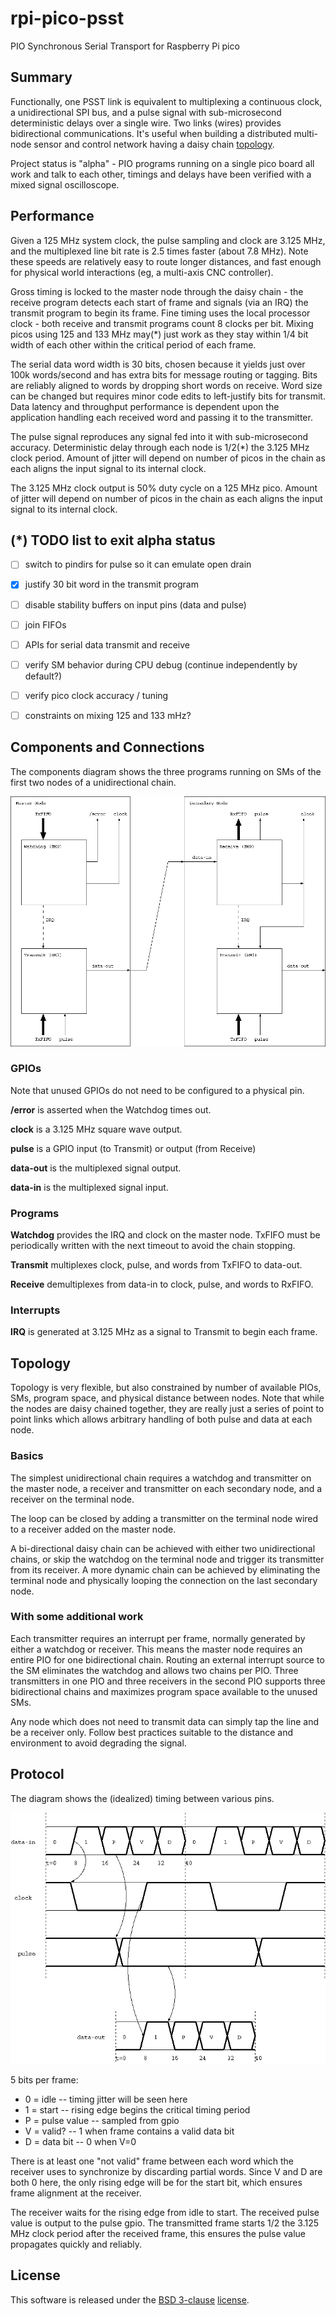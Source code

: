# rpi-pico-psst
PIO Synchronous Serial Transport for Raspberry Pi pico


## Summary

Functionally, one PSST link is equivalent to multiplexing a continuous
clock, a unidirectional SPI bus, and a pulse signal with
sub-microsecond deterministic delays over a single wire.
Two links (wires) provides bidirectional communications.
It's useful when building a distributed multi-node sensor and control
network having a daisy chain [topology](#Topology).

Project status is "alpha" - PIO programs running on a single pico board
all work and talk to each other, timings and delays have been verified
with a mixed signal oscilloscope.


## Performance

Given a 125 MHz system clock, the pulse sampling and clock are 3.125
MHz, and the multiplexed line bit rate is 2.5 times faster (about 7.8
MHz).
Note these speeds are relatively easy to route longer distances, and
fast enough for physical world interactions (eg, a multi-axis CNC
controller).

Gross timing is locked to the master node through the daisy chain -
the receive program detects each start of frame and signals (via an
IRQ) the transmit program to begin its frame.
Fine timing uses the local processor clock - both receive and transmit
programs count 8 clocks per bit.
Mixing picos using 125 and 133 MHz may(*) just work as they stay within
1/4 bit width of each other within the critical period of each frame.

The serial data word width is 30 bits, chosen because it yields just
over 100k words/second and has extra bits for message routing or
tagging.
Bits are reliably aligned to words by dropping short words on receive.
Word size can be changed but requires minor code edits to left-justify
bits for transmit.
Data latency and throughput performance is dependent upon the
application handling each received word and passing it to the
transmitter.

The pulse signal reproduces any signal fed into it with sub-microsecond
accuracy.
Deterministic delay through each node is 1/2(*) the 3.125 MHz clock
period.
Amount of jitter will depend on number of picos in the chain as each
aligns the input signal to its internal clock.

The 3.125 MHz clock output is 50% duty cycle on a 125 MHz pico.
Amount of jitter will depend on number of picos in the chain as each
aligns the input signal to its internal clock.


## (*) TODO list to exit alpha status

- [ ] switch to pindirs for pulse so it can emulate open drain
- [x] justify 30 bit word in the transmit program
- [ ] disable stability buffers on input pins (data and pulse)
- [ ] join FIFOs
- [ ] APIs for serial data transmit and receive
- [ ] verify SM behavior during CPU debug (continue independently by default?)
- [ ] verify pico clock accuracy / tuning
- [ ] constraints on mixing 125 and 133 mHz?


## Components and Connections

The components diagram shows the three programs running on SMs of
the first two nodes of a unidirectional chain.

![Basic Blocks](diagrams/basic-blocks.png)

### GPIOs

Note that unused GPIOs do not need to be configured to a physical pin.

**/error** is asserted when the Watchdog times out.

**clock** is a 3.125 MHz square wave output.

**pulse** is a GPIO input (to Transmit) or output (from Receive)

**data-out** is the multiplexed signal output.

**data-in** is the multiplexed signal input.

### Programs

**Watchdog** provides the IRQ and clock on the master node.
TxFIFO must be periodically written with the next timeout to avoid
the chain stopping.

**Transmit** multiplexes clock, pulse, and words from TxFIFO to
data-out.

**Receive** demultiplexes from data-in to clock, pulse, and words to
RxFIFO.

### Interrupts

**IRQ** is generated at 3.125 MHz as a signal to Transmit to begin each
frame.

## Topology

Topology is very flexible, but also constrained by number of available
PIOs, SMs, program space, and physical distance between nodes.
Note that while the nodes are daisy chained together, they are really
just a series of point to point links which allows arbitrary handling
of both pulse and data at each node.


### Basics

The simplest unidirectional chain requires a watchdog and transmitter
on the master node, a receiver and transmitter on each secondary node,
and a receiver on the terminal node.

The loop can be closed by adding a transmitter on the terminal node
wired to a receiver added on the master node.

A bi-directional daisy chain can be achieved with either two
unidirectional chains, or skip the watchdog on the terminal node and
trigger its transmitter from its receiver.
A more dynamic chain can be achieved by eliminating the terminal node
and physically looping the connection on the last secondary node.

### With some additional work

Each transmitter requires an interrupt per frame, normally generated
by either a watchdog or receiver.
This means the master node requires an entire PIO for one bidirectional
chain.
Routing an external interrupt source to the SM eliminates the watchdog
and allows two chains per PIO.
Three transmitters in one PIO and three receivers in the second PIO
supports three bidirectional chains and maximizes program space
available to the unused SMs.

Any node which does not need to transmit data can simply tap the line
and be a receiver only.
Follow best practices suitable to the distance and environment to avoid
degrading the signal.


## Protocol

The diagram shows the (idealized) timing between various pins.

![Timing diagram](diagrams/protocol.png)

5 bits per frame:

* 0 = idle -- timing jitter will be seen here
* 1 = start -- rising edge begins the critical timing period
* P = pulse value -- sampled from gpio
* V = valid? -- 1 when frame contains a valid data bit
* D = data bit -- 0 when V=0

There is at least one "not valid" frame between each word which the
receiver uses to synchronize by discarding partial words.
Since V and D are both 0 here, the only rising edge will be for the
start bit, which ensures frame alignment at the receiver.

The receiver waits for the rising edge from idle to start.
The received pulse value is output to the pulse gpio.
The transmitted frame starts 1/2 the 3.125 MHz clock period after the
received frame, this ensures the pulse value propagates quickly and
reliably.


## License

This software is released under the
[BSD 3-clause](https://directory.fsf.org/wiki/License:BSD-3-Clause)
[license](LICENSE).
